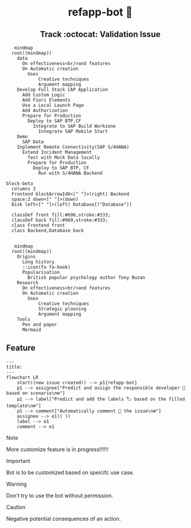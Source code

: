 <h1 align="center">refapp-bot 🤖</h1>
<h2 align="center">Track :octocat: Validation Issue</h2>




```mermaid
   mindmap
  root((mindmap))
    data
      On effectiveness<br/>and features
      On Automatic creation
        Uses
            Creative techniques
            Argument mapping
    Develop Full Stack CAP Application 
      Add Custom Logic
      Add Fiori Elements
      Use a Local Launch Page
      Add Authorization
      Prepare for Production
        Deploy to SAP BTP,CF
          Integrate to SAP Build Workzone
            Integrate SAP Mobile Start
    Demo
      SAP Data
    Inplement Remote Connectivity(SAP S/4HANA)
      Extend Incident Management
        Test with Mock Data locally
        Prepare for Production
          Deploy to SAP BTP, CF
            Run with S/4HANA Backend 

```



```mermaid
block-beta
  columns 3
  Frontend blockArrowId6<[" "]>(right) Backend
  space:2 down<[" "]>(down)
  Disk left<[" "]>(left) Database[("Database")]

  classDef front fill:#696,stroke:#333;
  classDef back fill:#969,stroke:#333;
  class Frontend front
  class Backend,Database back


```

```mermaid
   mindmap
  root((mindmap))
    Origins
      Long history
      ::icon(fa fa-book)
      Popularisation
        British popular psychology author Tony Buzan
    Research
      On effectiveness<br/>and features
      On Automatic creation
        Uses
            Creative techniques
            Strategic planning
            Argument mapping
    Tools
      Pen and paper
      Mermaid
```


## Feature

```mermaid
---
title: 
---
flowchart LR
    start((new issue created)) --> p1{refapp-bot}
    p1 --> assignee["Predict and assign the responsible developer 👤 based on scenario\n⊞"]
    p1 --> label["Predict and add the labels 🏷️ based on the filled template\n⊞"]
    p1 --> comment["Automatically comment 💬 the issue\n⊞"]
    assignee --> e1(( ))
    label --> e1
    comment --> e1
```

> [!NOTE]  
> More customize feature is in progress!!!!!!

> [!IMPORTANT]  
> Bot is to be customized based on speicifc use case.

> [!WARNING]  
> Don't try to use the bot without permission.

> [!CAUTION]
> Negative potential consequences of an action.

